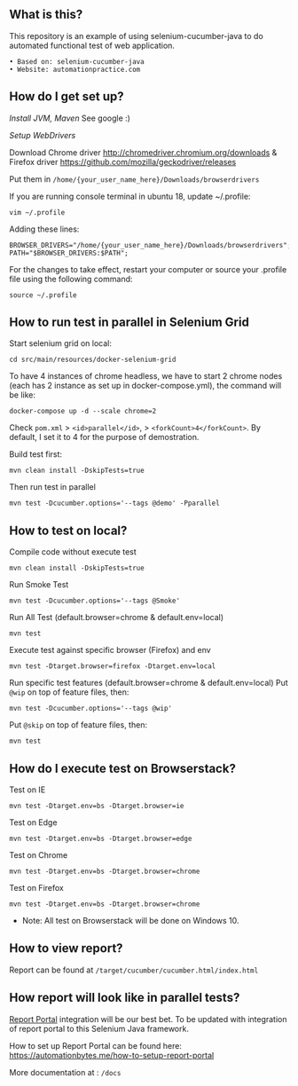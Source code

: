## What is this?

This repository is an example of using selenium-cucumber-java to do automated functional test of web application.

	• Based on: selenium-cucumber-java
	• Website: automationpractice.com

## How do I get set up?

*Install JVM, Maven*
See google :)

*Setup WebDrivers*

Download Chrome driver http://chromedriver.chromium.org/downloads & Firefox driver https://github.com/mozilla/geckodriver/releases

Put them in `/home/{your_user_name_here}/Downloads/browserdrivers`

If you are running console terminal in ubuntu 18, update ~/.profile:
```
vim ~/.profile
```

Adding these lines:
```
BROWSER_DRIVERS="/home/{your_user_name_here}/Downloads/browserdrivers";
PATH="$BROWSER_DRIVERS:$PATH";
```

For the changes to take effect, restart your computer or source your .profile file using the following command:
```
source ~/.profile
```

## How to run test in parallel in Selenium Grid

Start selenium grid on local:
```
cd src/main/resources/docker-selenium-grid
```
To have 4 instances of chrome headless, we have to start 2 chrome nodes (each has 2 instance as set up in docker-compose.yml), the command will be like:
```
docker-compose up -d --scale chrome=2
```

Check `pom.xml` > `<id>parallel</id>`, > `<forkCount>4</forkCount>`. By default, I set it to 4 for the purpose of demostration.

Build test first:
```
mvn clean install -DskipTests=true
```
Then run test in parallel
```
mvn test -Dcucumber.options='--tags @demo' -Pparallel
```

## How to test on local?

Compile code without execute test
```
mvn clean install -DskipTests=true
```

Run Smoke Test
```
mvn test -Dcucumber.options='--tags @Smoke'
```

Run All Test (default.browser=chrome & default.env=local)
```
mvn test
```

Execute test against specific browser (Firefox) and env
```
mvn test -Dtarget.browser=firefox -Dtarget.env=local
```

Run specific test features (default.browser=chrome & default.env=local)
Put `@wip` on top of feature files, then:
```
mvn test -Dcucumber.options='--tags @wip'
```

Put `@skip` on top of feature files, then:
```
mvn test
```

## How do I execute test on Browserstack?

Test on IE
```
mvn test -Dtarget.env=bs -Dtarget.browser=ie
```

Test on Edge
```
mvn test -Dtarget.env=bs -Dtarget.browser=edge
```

Test on Chrome
```
mvn test -Dtarget.env=bs -Dtarget.browser=chrome
```

Test on Firefox
```
mvn test -Dtarget.env=bs -Dtarget.browser=chrome
```
* Note: All test on Browserstack will be done on Windows 10.

## How to view report?
Report can be found at `/target/cucumber/cucumber.html/index.html`

## How report will look like in parallel tests?

[Report Portal](https://reportportal.io/) integration will be our best bet. To be updated with integration of report portal to this Selenium Java framework.

How to set up Report Portal can be found here: https://automationbytes.me/how-to-setup-report-portal

More documentation at : `/docs`
